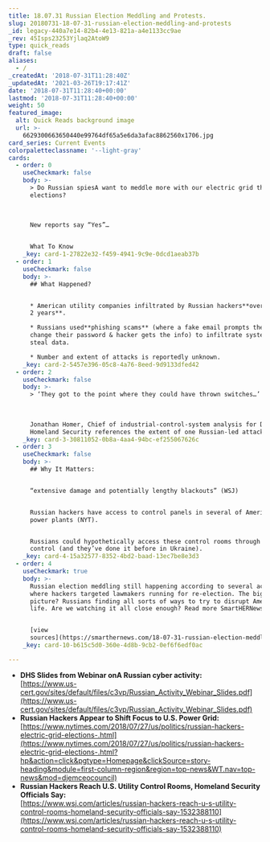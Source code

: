 ```yaml
---
title: 18.07.31 Russian Election Meddling and Protests.
slug: 20180731-18-07-31-russian-election-meddling-and-protests
_id: legacy-440a7e14-82b4-4e13-821a-a4e1133cc9ae
_rev: 45Isps23253Yjlaq2AtoW9
type: quick_reads
draft: false
aliases:
  - /
_createdAt: '2018-07-31T11:28:40Z'
_updatedAt: '2021-03-26T19:17:41Z'
date: '2018-07-31T11:28:40+00:00'
lastmod: '2018-07-31T11:28:40+00:00'
weight: 50
featured_image:
  alt: Quick Reads background image
  url: >-
    6629300663650440e99764df65a5e6da3afac8862560x1706.jpg
card_series: Current Events
colorpaletteclassname: '--light-gray'
cards:
  - order: 0
    useCheckmark: false
    body: >-
      > Do Russian spiesA want to meddle more with our electric grid than our
      elections?  
        
        
        
      New reports say “Yes”…


      What To Know
    _key: card-1-27822e32-f459-4941-9c9e-0dcd1aeab37b
  - order: 1
    useCheckmark: false
    body: >-
      ## What Happened?


      * American utility companies infiltrated by Russian hackers**over the last
      2 years**.

      * Russians used**phishing scams** (where a fake email prompts the user to
      change their password & hacker gets the info) to infiltrate systems and
      steal data.

      * Number and extent of attacks is reportedly unknown.
    _key: card-2-5457e396-05c8-4a76-8eed-9d9133dfed42
  - order: 2
    useCheckmark: false
    body: >-
      > ‘They got to the point where they could have thrown switches…’  
        
        
        
      Jonathan Homer, Chief of industrial-control-system analysis for Dept of
      Homeland Security references the extent of one Russian-led attack.
    _key: card-3-30811052-0b8a-4aa4-94bc-ef255067626c
  - order: 3
    useCheckmark: false
    body: >-
      ## Why It Matters:


      “extensive damage and potentially lengthy blackouts” (WSJ)


      Russian hackers have access to control panels in several of America’s
      power plants (NYT).


      Russians could hypothetically access these control rooms through remote
      control (and they’ve done it before in Ukraine).
    _key: card-4-15a32577-8352-4bd2-baad-13ec7be8e3d3
  - order: 4
    useCheckmark: true
    body: >-
      Russian election meddling still happening according to several accounts,
      where hackers targeted lawmakers running for re-election. The bigger
      picture? Russians finding all sorts of ways to try to disrupt American
      life. Are we watching it all close enough? Read more SmartHERNews.com


      [view
      sources](https://smarthernews.com/18-07-31-russian-election-meddling-and-protests/)
    _key: card-10-b615c5d0-360e-4d8b-9cb2-0ef6f6edf0ac

---
```

* **DHS Slides from Webinar onA Russian cyber activity:**  
[https://www.us-cert.gov/sites/default/files/c3vp/Russian_Activity_Webinar_Slides.pdf](https://www.us-cert.gov/sites/default/files/c3vp/Russian_Activity_Webinar_Slides.pdf)
* **Russian Hackers Appear to Shift Focus to U.S. Power Grid:**  
[https://www.nytimes.com/2018/07/27/us/politics/russian-hackers-electric-grid-elections-.html](https://www.nytimes.com/2018/07/27/us/politics/russian-hackers-electric-grid-elections-.html?hp&action=click&pgtype=Homepage&clickSource=story-heading&module=first-column-region&region=top-news&WT.nav=top-news&mod=djemceocouncil)
* **Russian Hackers Reach U.S. Utility Control Rooms, Homeland Security Officials Say:**  
[https://www.wsj.com/articles/russian-hackers-reach-u-s-utility-control-rooms-homeland-security-officials-say-1532388110](https://www.wsj.com/articles/russian-hackers-reach-u-s-utility-control-rooms-homeland-security-officials-say-1532388110)